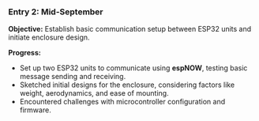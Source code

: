 ### Entry 2: Mid-September
**Objective:** Establish basic communication setup between ESP32 units and initiate enclosure design.

**Progress:**
- Set up two ESP32 units to communicate using **espNOW**, testing basic message sending and receiving.
- Sketched initial designs for the enclosure, considering factors like weight, aerodynamics, and ease of mounting.
- Encountered challenges with microcontroller configuration and firmware.

